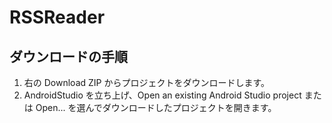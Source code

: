 # RSSReader

## ダウンロードの手順

1. 右の Download ZIP からプロジェクトをダウンロードします。
2. AndroidStudio を立ち上げ、Open an existing Android Studio project または Open...  を選んでダウンロードしたプロジェクトを開きます。
